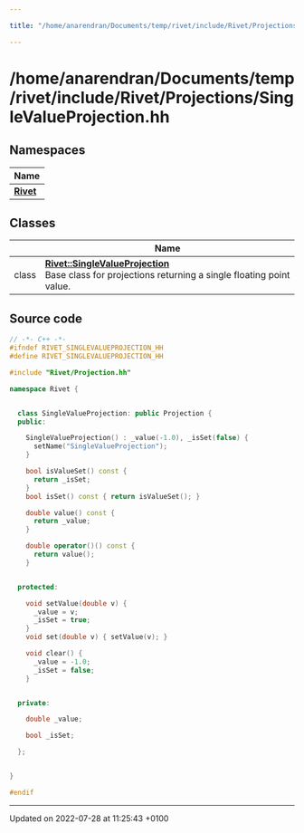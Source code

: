 ```yaml
---

title: "/home/anarendran/Documents/temp/rivet/include/Rivet/Projections/SingleValueProjection.hh"

---
```


# /home/anarendran/Documents/temp/rivet/include/Rivet/Projections/SingleValueProjection.hh



## Namespaces

| Name           |
| -------------- |
| **[Rivet](http://example.org/namespaces/namespacerivet/)**  |

## Classes

|                | Name           |
| -------------- | -------------- |
| class | **[Rivet::SingleValueProjection](http://example.org/classes/classrivet_1_1singlevalueprojection/)** <br>Base class for projections returning a single floating point value.  |




## Source code

```cpp
// -*- C++ -*-
#ifndef RIVET_SINGLEVALUEPROJECTION_HH
#define RIVET_SINGLEVALUEPROJECTION_HH

#include "Rivet/Projection.hh"

namespace Rivet {


  class SingleValueProjection: public Projection {
  public:

    SingleValueProjection() : _value(-1.0), _isSet(false) {
      setName("SingleValueProjection");
    }

    bool isValueSet() const {
      return _isSet;
    }
    bool isSet() const { return isValueSet(); }

    double value() const {
      return _value;
    }

    double operator()() const {
      return value();
    }


  protected:

    void setValue(double v) {
      _value = v;
      _isSet = true;
    }
    void set(double v) { setValue(v); }

    void clear() {
      _value = -1.0;
      _isSet = false;
    }


  private:

    double _value;

    bool _isSet;

  };


}

#endif
```


-------------------------------

Updated on 2022-07-28 at 11:25:43 +0100
